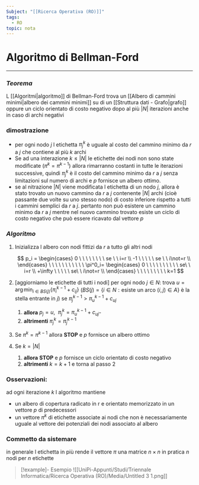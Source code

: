 ```yaml
---
Subject: "[[Ricerca Operativa (RO)]]"
tags:
  - RO
topic: nota
---
```



# Algoritmo di Bellman-Ford
---

### *Teorema*
L [[Algoritmi|algoritmo]] di Bellman-Ford trova un [[Albero di cammini minimi|albero dei cammini minimi]]  su di un [[Struttura dati - Grafo|grafo]] oppure un ciclo orientato di costo negativo dopo al più $|N|$ iterazioni anche in caso di archi negativi

### dimostrazione

- per ogni nodo $j$ l etichetta $\pi^k_j$ è uguale al costo del cammino minimo da $r$  a $j$ che contiene al più $k$ archi
- Se ad una interazione $k \leq |N|$ le etichette dei nodi non sono state modificate $(\pi^k=\pi^{k-1})$ allora rimarranno costanti in tutte le iterazioni successive, quindi $\pi^k_j$ è il costo del cammino minimo da $r$ a $j$ senza limitazioni sul numero di archi e $p$ fornisce un albero ottimo.
- se al nitrazione $|N|$ viene modificata l etichetta di un nodo $j$, allora è stato trovato un nuovo cammino da $r$ a $j$ contenente $|N|$ archi (cioè passante due volte su uno stesso nodo) di costo inferiore rispetto a tutti i cammini semplici da $r$ a $j$. pertanto non può esistere un cammino minimo da $r$ a $j$  mentre nel nuovo cammino trovato esiste un ciclo di costo negativo che può essere ricavato dal vettore $p$

### *Algoritmo*

1. Inizializza l albero con nodi fittizi da $r$ a tutto gli altri nodi

    $$
    p_i =
    \begin{cases}
    0  \ \ \ \ \ \ \ \ se \ \ i=r \\
    -1  \ \ \ \ \ se \ \ i\not=r \\
    \end{cases}
    \ \ \ \ \ \ \ \ \ \ \
    \pi^0_i=
    \begin{cases}
    0  \ \ \ \ \ \ \ \ \ \ se\ \  i=r \\
    +\infty  \ \ \ \ \ se\ \ i\not=r \\
    \end{cases}
    \ \ \ \ \ \ \ \ \
    k=1
    $$

2. [aggiorniamo le etichette di tutti i nodi]
per ogni nodo $j \in N$:
        trova $u=\arg \min_{i\in BS(j)} \{ \pi^{k-1}_i+c_{ij}\}$
        ($BS(j) = \{i \in N: \text{esiste un arco }(i,j)\in A\}$ è la stella entrante in $j$)
 se $\pi^{k-1}_j > \pi^{k-1}_u+c_{uj}$
    1. **allora** $p_j = u,\ \  \pi^{k}_j =\pi^{k-1}_u+c_{uj}$-
    2. **altrimenti** $\pi^{k}_j =\pi^{k-1}_j$
3. Se $\pi^k=\pi^{k-1}$ allora **STOP** e $p$  fornisce un albero ottimo
4. Se $k=|N|$
    1. **allora** **STOP** e $p$ fornisce un ciclo orientato di costo negativo
    2. **altrimenti** $k=k+1$ e torna al passo 2

### Osservazioni:

ad ogni iterazione $k$ l algoritmo mantiene

- un albero di copertura radicato in r e orientato memorizzato in un vettore $p$ di predecessori
- un vettore $\pi^k$ di etichette associate ai nodi che non è necessariamente uguale al vettore dei potenziali dei nodi associato al albero

### Commetto da sistemare

in generale l etichetta in più rende il vettore $\pi$ una matrice $n \times n$ in pratica $n$ nodi per $n$  etichette

>[!example]-  Esempio
![[UniPi-Appunti/Studi/Triennale Informatica/Ricerca Operativa (RO)/Media/Untitled 3 1.png]]

